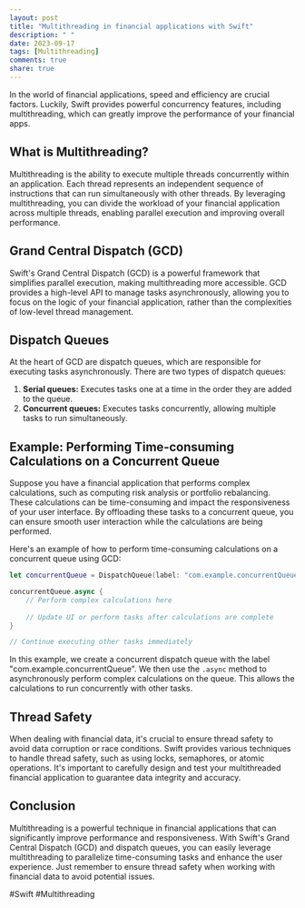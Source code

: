 ```yaml
---
layout: post
title: "Multithreading in financial applications with Swift"
description: " "
date: 2023-09-17
tags: [Multithreading]
comments: true
share: true
---
```


In the world of financial applications, speed and efficiency are crucial factors. Luckily, Swift provides powerful concurrency features, including multithreading, which can greatly improve the performance of your financial apps.

## What is Multithreading?

Multithreading is the ability to execute multiple threads concurrently within an application. Each thread represents an independent sequence of instructions that can run simultaneously with other threads. By leveraging multithreading, you can divide the workload of your financial application across multiple threads, enabling parallel execution and improving overall performance.

## Grand Central Dispatch (GCD)

Swift's Grand Central Dispatch (GCD) is a powerful framework that simplifies parallel execution, making multithreading more accessible. GCD provides a high-level API to manage tasks asynchronously, allowing you to focus on the logic of your financial application, rather than the complexities of low-level thread management.

## Dispatch Queues

At the heart of GCD are dispatch queues, which are responsible for executing tasks asynchronously. There are two types of dispatch queues:

1. **Serial queues:** Executes tasks one at a time in the order they are added to the queue.
2. **Concurrent queues:** Executes tasks concurrently, allowing multiple tasks to run simultaneously.

## Example: Performing Time-consuming Calculations on a Concurrent Queue

Suppose you have a financial application that performs complex calculations, such as computing risk analysis or portfolio rebalancing. These calculations can be time-consuming and impact the responsiveness of your user interface. By offloading these tasks to a concurrent queue, you can ensure smooth user interaction while the calculations are being performed.

Here's an example of how to perform time-consuming calculations on a concurrent queue using GCD:

```swift
let concurrentQueue = DispatchQueue(label: "com.example.concurrentQueue", attributes: .concurrent)

concurrentQueue.async {
    // Perform complex calculations here
    
    // Update UI or perform tasks after calculations are complete
}

// Continue executing other tasks immediately
```

In this example, we create a concurrent dispatch queue with the label "com.example.concurrentQueue". We then use the `.async` method to asynchronously perform complex calculations on the queue. This allows the calculations to run concurrently with other tasks.

## Thread Safety

When dealing with financial data, it's crucial to ensure thread safety to avoid data corruption or race conditions. Swift provides various techniques to handle thread safety, such as using locks, semaphores, or atomic operations. It's important to carefully design and test your multithreaded financial application to guarantee data integrity and accuracy.

## Conclusion

Multithreading is a powerful technique in financial applications that can significantly improve performance and responsiveness. With Swift's Grand Central Dispatch (GCD) and dispatch queues, you can easily leverage multithreading to parallelize time-consuming tasks and enhance the user experience. Just remember to ensure thread safety when working with financial data to avoid potential issues.

#Swift #Multithreading